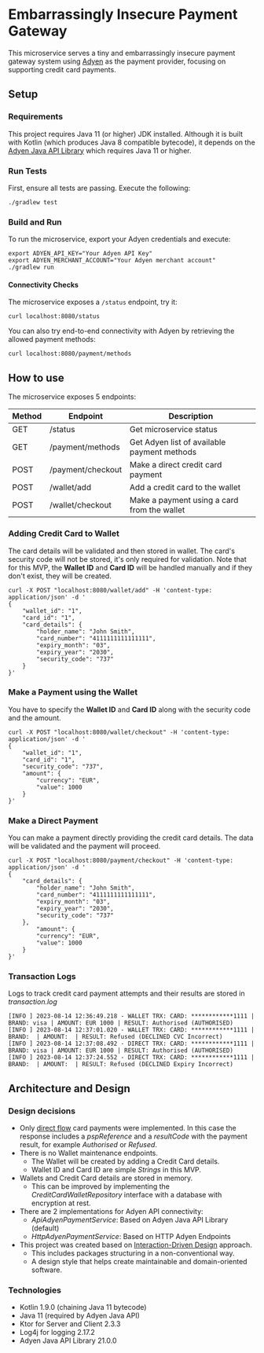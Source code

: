 # Embarrassingly Insecure Payment Gateway

This microservice serves a tiny and embarrassingly insecure payment gateway system using
[Adyen](https://docs.adyen.com/api-explorer/) as the payment provider, focusing on supporting credit card payments.

## Setup

### Requirements
This project requires Java 11 (or higher) JDK installed.
Although it is built with Kotlin (which produces Java 8 compatible bytecode), it depends on the [Adyen Java API Library](https://github.com/Adyen/adyen-java-api-library) which requires Java 11 or higher.

### Run Tests
First, ensure all tests are passing. Execute the following:
```
./gradlew test
```

### Build and Run
To run the microservice, export your Adyen credentials and execute:
```
export ADYEN_API_KEY="Your Adyen API Key"
export ADYEN_MERCHANT_ACCOUNT="Your Adyen merchant account"
./gradlew run
```

#### Connectivity Checks
The microservice exposes a `/status` endpoint, try it:
```
curl localhost:8080/status
```
You can also try end-to-end connectivity with Adyen by retrieving the allowed payment methods:
```
curl localhost:8080/payment/methods
```

## How to use

The microservice exposes 5 endpoints:

| Method | Endpoint          | Description                                 |
|--------|-------------------|---------------------------------------------|
| GET    | /status           | Get microservice status                     |
| GET    | /payment/methods  | Get Adyen list of available payment methods |
| POST   | /payment/checkout | Make a direct credit card payment           |
| POST   | /wallet/add       | Add a credit card to the wallet             |
| POST   | /wallet/checkout  | Make a payment using a card from the wallet |

### Adding Credit Card to Wallet
The card details will be validated and then stored in wallet. The card's security code will not be stored, it's only required for validation.
Note that for this MVP, the **Wallet ID** and **Card ID** will be handled manually and if they don't exist, they will be created.
```
curl -X POST "localhost:8080/wallet/add" -H 'content-type: application/json' -d '
{
    "wallet_id": "1",
    "card_id": "1",
    "card_details": {
        "holder_name": "John Smith",
        "card_number": "4111111111111111",
        "expiry_month": "03",
        "expiry_year": "2030",
        "security_code": "737"
    }
}'
```

### Make a Payment using the Wallet
You have to specify the **Wallet ID** and **Card ID** along with the security code and the amount.
```
curl -X POST "localhost:8080/wallet/checkout" -H 'content-type: application/json' -d '
{
    "wallet_id": "1",
    "card_id": "1",
    "security_code": "737",
    "amount": {
        "currency": "EUR",
        "value": 1000
    }
}'
```

### Make a Direct Payment
You can make a payment directly providing the credit card details. The data will be validated and the payment will proceed.
```
curl -X POST "localhost:8080/payment/checkout" -H 'content-type: application/json' -d '
{
    "card_details": {
        "holder_name": "John Smith",
        "card_number": "4111111111111111",
        "expiry_month": "03",
        "expiry_year": "2030",
        "security_code": "737"
    },
        "amount": {
        "currency": "EUR",
        "value": 1000
    }
}'
```

### Transaction Logs
Logs to track credit card payment attempts and their results are stored in _transaction.log_
```
[INFO ] 2023-08-14 12:36:49.218 - WALLET TRX: CARD: ************1111 | BRAND: visa | AMOUNT: EUR 1000 | RESULT: Authorised (AUTHORISED)
[INFO ] 2023-08-14 12:37:01.020 - WALLET TRX: CARD: ************1111 | BRAND:  | AMOUNT:  | RESULT: Refused (DECLINED CVC Incorrect)
[INFO ] 2023-08-14 12:37:08.492 - DIRECT TRX: CARD: ************1111 | BRAND: visa | AMOUNT: EUR 1000 | RESULT: Authorised (AUTHORISED)
[INFO ] 2023-08-14 12:37:24.552 - DIRECT TRX: CARD: ************1111 | BRAND:  | AMOUNT:  | RESULT: Refused (DECLINED Expiry Incorrect)
```

## Architecture and Design

### Design decisions
- Only [direct flow](https://docs.adyen.com/api-explorer/Checkout/70/post/payments) card payments were implemented. In this case the response includes a _pspReference_ and a _resultCode_ with the payment result, for example _Authorised_ or _Refused_.
- There is no Wallet maintenance endpoints.
  - The Wallet will be created by adding a Credit Card details.
  - Wallet ID and Card ID are simple _Strings_ in this MVP.
- Wallets and Credit Card details are stored in memory.
  - This can be improved by implementing the _CreditCardWalletRepository_ interface with a database with encryption at rest.
- There are 2 implementations for Adyen API connectivity:
  - _ApiAdyenPaymentService_: Based on Adyen Java API Library (default)
  - _HttpAdyenPaymentService_: Based on HTTP Adyen Endpoints
- This project was created based on [Interaction-Driven Design](https://www.codurance.com/publications/2017/12/08/introducing-idd) approach.
  - This includes packages structuring in a non-conventional way.
  - A design style that helps create maintainable and domain-oriented software.

### Technologies
- Kotlin 1.9.0 (chaining Java 11 bytecode)
- Java 11 (required by Adyen Java API)
- Ktor for Server and Client 2.3.3
- Log4j for logging 2.17.2
- Adyen Java API Library 21.0.0
